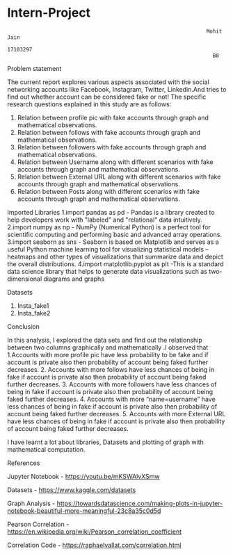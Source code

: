 # Intern-Project

                                                                    Mohit Jain
                                                                    17103297
                                                                      B8
                                                                     
Problem statement

The current report explores various aspects associated with the social networking accounts like Facebook, Instagram, Twitter, Linkedin.And tries to find out 
whether account can be considered fake or not! The specific research questions explained in this study are as follows:
1.	Relation between profile pic with fake accounts through graph and mathematical observations.
2.	Relation between follows with fake accounts through graph and mathematical observations.
3.	Relation between followers with fake accounts through graph and mathematical observations.
4.	Relation between Username along with different scenarios with fake accounts through graph and mathematical observations.
5.	Relation between External URL along with different scenarios with fake accounts through graph and mathematical observations.
6.	Relation between Posts along with different scenarios with fake accounts through graph and mathematical observations.
   
Imported Libraries 
1.import pandas as pd   -  Pandas is a library created to help developers work with "labeled" and "relational" data intuitively. 
2.import numpy as np    - NumPy (Numerical Python) is a perfect tool for scientific computing and performing basic and advanced array operations.
3.import seaborn as sns -  Seaborn is based on Matplotlib and serves as a useful Python machine learning tool for visualizing statistical models – heatmaps and other types of                                 visualizations that summarize data and depict the overall distributions. 
4.import matplotlib.pyplot as plt -This is a standard data science library that helps to generate data visualizations such as two-dimensional diagrams and graphs



Datasets
1.	Insta_fake1
2.	Insta_fake2


Conclusion

In this analysis, I explored the data sets and find out the relationship between two columns graphically and mathematically .I observed that 
1.Accounts with more profile pic have less probability to be fake and if account is private also then probability of account being faked further decreases.
2. Accounts with more follows have less chances of being in fake if account is private also then probability of account being faked further decreases.
3. Accounts with more followers have less chances of being in fake if account is private also then probability of account being faked further decreases.
4. Accounts with more “name=username” have less chances of being in fake if account is private also then probability of account being faked further decreases.
5. Accounts with more External URL have less chances of being in fake if account is private also then probability of account being faked further decreases.

I have learnt a lot about libraries, Datasets and plotting of graph with mathematical computation.


References

Jupyter Notebook  -   https://youtu.be/mKSWAlvXSmw

Datasets  -  https://www.kaggle.com/datasets

Graph Analysis -  https://towardsdatascience.com/making-plots-in-jupyter-notebook-beautiful-more-meaningful-23c8a35c0d5d

Pearson Correlation -  https://en.wikipedia.org/wiki/Pearson_correlation_coefficient

Correlation Code  -	https://raphaelvallat.com/correlation.html
